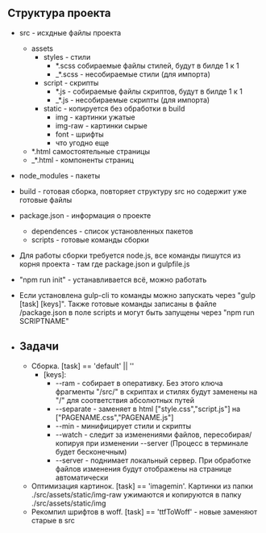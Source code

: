 ## Структура проекта
-  src - исхдные файлы проекта
   -  assets
      -  styles - стили
         -  *.scss собираемые файлы стилей, будут в билде 1 к 1
         -  _*.scss - несобираемые стили (для импорта)
      - script - скрипты
         -  *.js - собираемые файлы скриптов, будут в билде 1 к 1
         -  _*.js - несобираемые скрипты (для импорта)
      -  static - копируется без обработки в build
         -  img - картинки ужатые
         -  img-raw - картинки сырые
         -  font - шрифты
         -  что угодно еще
   - *.html самостоятельные страницы
   - _*.html - компоненты страниц
-  node_modules - пакеты
-  build - готовая сборка, повторяет структуру src но содержит уже готовые файлы
-  package.json - информация о проекте
   - dependences - список установленных пакетов
   - scripts - готовые команды сборки

- Для работы сборки требуется node.js, все команды пишутся из корня проекта - там где package.json и gulpfile.js
- "npm run init" - устанавливается всё, можно работать
- Если установлена gulp-cli то команды можно запускать через "gulp [task] [keys]". Также готовые команды записаны в файле /package.json в поле scripts и могут быть запущены через "npm run SCRIPTNAME"

- ## Задачи
   - Сборка. [task] == 'default' || ''
      - [keys]:
         - --ram - собирает в оперативку. Без этого ключа фрагменты "/src/" в скриптах и стилях будут заменены на "/" для соответствия абсолютных путей
         - --separate - заменяет в html ["style.css","script.js"] на ["PAGENAME.css","PAGENAME.js"]
         - --min - минифицирует стили и скрипты
         - --watch - следит за изменениями файлов, пересобирая/копируя при изменении --server (Процесс в терминале будет бесконечным)
         - --server - поднимает локальный сервер. При обработке файлов изменения будут отображены на странице автоматически
   - Оптимизация картинок. [task] == 'imagemin'. Картинки из папки ./src/assets/static/img-raw ужимаются и копируются в папку ./src/assets/static/img
   - Рекомпил шрифтов в woff. [task] == 'ttfToWoff' - новые заменяют старые в src
